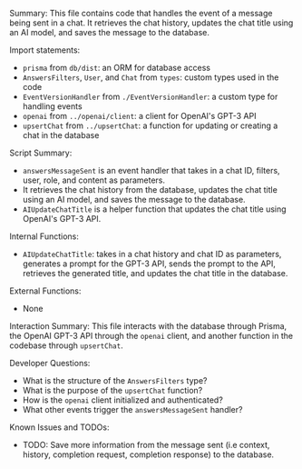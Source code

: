 Summary:
This file contains code that handles the event of a message being sent in a chat. It retrieves the chat history, updates the chat title using an AI model, and saves the message to the database.

Import statements:
- `prisma` from `db/dist`: an ORM for database access
- `AnswersFilters`, `User`, and `Chat` from `types`: custom types used in the code
- `EventVersionHandler` from `./EventVersionHandler`: a custom type for handling events
- `openai` from `../openai/client`: a client for OpenAI's GPT-3 API
- `upsertChat` from `../upsertChat`: a function for updating or creating a chat in the database

Script Summary:
- `answersMessageSent` is an event handler that takes in a chat ID, filters, user, role, and content as parameters.
- It retrieves the chat history from the database, updates the chat title using an AI model, and saves the message to the database.
- `AIUpdateChatTitle` is a helper function that updates the chat title using OpenAI's GPT-3 API.

Internal Functions:
- `AIUpdateChatTitle`: takes in a chat history and chat ID as parameters, generates a prompt for the GPT-3 API, sends the prompt to the API, retrieves the generated title, and updates the chat title in the database.

External Functions:
- None

Interaction Summary:
This file interacts with the database through Prisma, the OpenAI GPT-3 API through the `openai` client, and another function in the codebase through `upsertChat`.

Developer Questions:
- What is the structure of the `AnswersFilters` type?
- What is the purpose of the `upsertChat` function?
- How is the `openai` client initialized and authenticated?
- What other events trigger the `answersMessageSent` handler?

Known Issues and TODOs:
- TODO: Save more information from the message sent (i.e context, history, completion request, completion response) to the database.